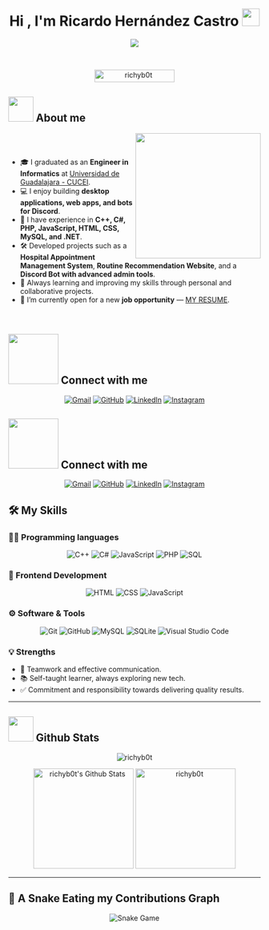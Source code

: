 <h1 align="center">Hi , I'm Ricardo Hernández Castro <img src="https://media.giphy.com/media/hvRJCLFzcasrR4ia7z/giphy.gif" width="35"></h1>
<p align="center">
  <a href="https://github.com/DenverCoder1/readme-typing-svg"><img src="https://readme-typing-svg.herokuapp.com?font=Time+New+Roman&color=%23C8BE25&size=25&center=true&vCenter=true&width=600&height=100&lines=Software+Developer;Full+Stack+Web+Developer;C%2B%2B%2C+C%23+%26+PHP+Programmer;Discord+Bot+Developer;Always+learning+new+technologies;Looking+for+new+opportunities"></a>
</p>

<br>

<p align="center"> 
	<img src="https://komarev.com/ghpvc/?username=richyb0t&label=Profile%20views&color=0047AB&style=plastic?" alt="richyb0t" height=25px, width=160px/> 
</p>

## <picture><img src = "https://github.com/7oSkaaa/7oSkaaa/blob/main/Images/about_me.gif?raw=true" width = 50px></picture> About me

<picture> <img align="right" src="https://github.com/7oSkaaa/7oSkaaa/blob/main/Images/Right_Side.gif?raw=true" width = 250px></picture>

<br><br>

- 🎓 I graduated as an **Engineer in Informatics** at [Universidad de Guadalajara - CUCEI](https://www.cucei.udg.mx/).  
- 💻 I enjoy building **desktop applications, web apps, and bots for Discord**.  
- 🚀 I have experience in **C++, C#, PHP, JavaScript, HTML, CSS, MySQL, and .NET**.  
- 🛠️ Developed projects such as a **Hospital Appointment Management System**, **Routine Recommendation Website**, and a **Discord Bot with advanced admin tools**.  
- 🌱 Always learning and improving my skills through personal and collaborative projects.  
- 🤝 I’m currently open for a new **job opportunity** — [MY RESUME](#).  

<br>

## <picture> <img src="https://github.com/7oSkaaa/7oSkaaa/blob/main/Images/Connect-with-me.gif?raw=true" width="100px"> </picture> Connect with me
<p align="center">
	<a href="mailto:ricardohdez1207@gmail.com"><img img src="https://img.shields.io/badge/gmail-%23EA4335.svg?style=plastic&logo=gmail&logoColor=white" alt="Gmail"/></a>
	<a href="https://github.com/richyb0t"><img src="https://img.shields.io/badge/github-%23181717.svg?style=plastic&logo=github&logoColor=white" alt="GitHub"/></a>
	<a href="https://www.linkedin.com/in/richyb0t"><img src="https://img.shields.io/badge/linkedin-%230A66C2.svg?style=plastic&logo=linkedin&logoColor=white" alt="LinkedIn"/></a>
	<a href="https://www.instagram.com/ricardoo.bot"><img src="https://img.shields.io/badge/instagram-%23E4405F.svg?style=plastic&logo=instagram&logoColor=white" alt="Instagram"/></a>
</p>

## <picture> <img src="https://github.com/7oSkaaa/7oSkaaa/blob/main/Images/Connect-with-me.gif?raw=true" width="100px"> </picture> Connect with me
<p align="center">
	<a href="ricardohdez1207@gmail.com"><img img src="https://img.shields.io/badge/gmail-%23EA4335.svg?style=plastic&logo=gmail&logoColor=white" alt="Gmail"/></a>
	<a href="https://github.com/richyb0t"><img src="https://img.shields.io/badge/github-%23181717.svg?style=plastic&logo=github&logoColor=white" alt="GitHub"/></a>
	<a href="https://www.linkedin.com/in/richyb0t"><img src="https://img.shields.io/badge/linkedin-%230A66C2.svg?style=plastic&logo=linkedin&logoColor=white" alt="LinkedIn"/></a>
	<a href="https://www.instagram.com/ricardoo.bot"><img src="https://img.shields.io/badge/instagram-%23E4405F.svg?style=plastic&logo=instagram&logoColor=white" alt="Instagram"/></a>
</p>

## 🛠️ My Skills

### 👨‍💻 Programming languages
<p align="center"> 
  <img alt="C++" src="https://img.shields.io/badge/C++%20-%2300599C.svg?style=plastic&logo=c%2B%2B&logoColor=white">
  <img alt="C#" src="https://img.shields.io/badge/C%23%20-%23239120.svg?style=plastic&logo=c-sharp&logoColor=white">
  <img alt="JavaScript" src="https://img.shields.io/badge/JavaScript%20-%23F7DF1E.svg?style=plastic&logo=javascript&logoColor=black">
  <img alt="PHP" src="https://img.shields.io/badge/PHP%20-%23777BB4.svg?style=plastic&logo=php&logoColor=white">
  <img alt="SQL" src="https://img.shields.io/badge/SQL%20-%23025E8C.svg?style=plastic&logo=sqlite&logoColor=white">
</p>

### 🎨 Frontend Development
<p align="center"> 
  <img alt="HTML" src="https://img.shields.io/badge/HTML5%20-%23E34F26.svg?style=plastic&logo=html5&logoColor=white">
  <img alt="CSS" src="https://img.shields.io/badge/CSS%20-%231572B6.svg?style=plastic&logo=css3&logoColor=white">
  <img alt="JavaScript" src="https://img.shields.io/badge/JavaScript%20-%23F7DF1E.svg?style=plastic&logo=javascript&logoColor=black">
</p>

### ⚙️ Software & Tools
<p align="center">
  <img alt="Git" src="https://img.shields.io/badge/Git%20-%23F05033.svg?style=plastic&logo=git&logoColor=white">
  <img alt="GitHub" src="https://img.shields.io/badge/github-%23181717.svg?style=plastic&logo=github&logoColor=white">
  <img alt="MySQL" src="https://img.shields.io/badge/mysql-%234479A1.svg?&style=plastic&logo=mysql&logoColor=white"/>
  <img alt="SQLite" src="https://img.shields.io/badge/sqlite-%2307405e.svg?&style=plastic&logo=sqlite&logoColor=white"/>
  <img alt="Visual Studio Code" src="https://img.shields.io/badge/Visual%20Studio%20Code-0078d7.svg?style=plastic&logo=visual-studio-code&logoColor=white">
</p>

### 💡 Strengths
- 🤝 Teamwork and effective communication.  
- 📚 Self-taught learner, always exploring new tech.  
- ✅ Commitment and responsibility towards delivering quality results.  

---

## <picture> <img src = "https://github.com/7oSkaaa/7oSkaaa/blob/main/Images/Statistics.gif?raw=true" width = 50px>  </picture> Github Stats
<p align="center">
  <img src="https://github-readme-streak-stats.herokuapp.com/?user=richyb0t&theme=tokyonight_duo" alt="richyb0t" />
</p>
<p align="center">
  <img alt="richyb0t's Github Stats" src="https://github-readme-stats.vercel.app/api?username=richyb0t&show_icons=true&count_private=true&locale=en&theme=tokyonight&layout=compact" height="200px"/>
  <img src="https://github-readme-stats.vercel.app/api/top-langs?username=richyb0t&langs_count=6&show_icons=true&locale=en&theme=tokyonight" alt="richyb0t" height="200px"/>
</p>

---

## 🐍 A Snake Eating my Contributions Graph
<p align = "center">
	<img src = "https://github.com/richyb0t/richyb0t/blob/output/github-contribution-grid-snake.svg" alt = "Snake Game"/>
</p>





